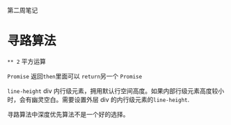 第二周笔记

# 寻路算法

`** 2` 平方运算

`Promise` 返回`then`里面可以 `return`另一个 `Promise`

`line-height` div 内行级元素，拥用默认行空间高度。如果内部行级元素高度较小时，会有幽灵空白。需要设置外层 div 的内行级元素的`line-height`.

寻路算法中深度优先算法不是一个好的选择。
